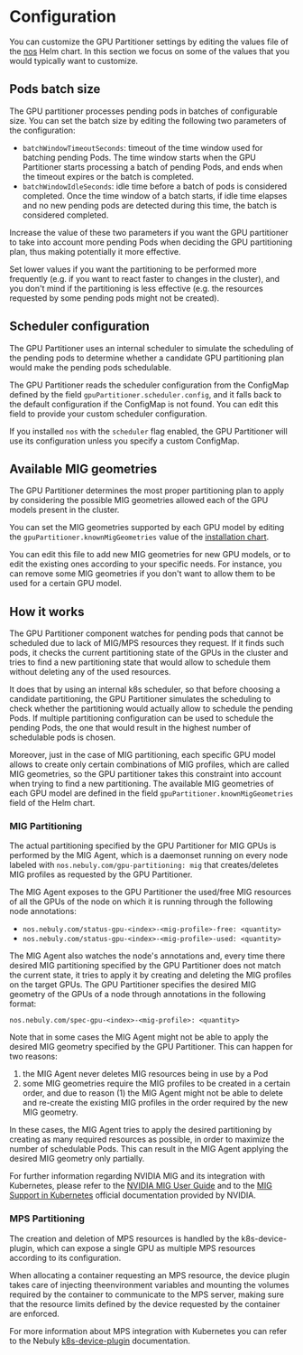 # Configuration

You can customize the GPU Partitioner settings by editing the values file of the [nos](../helm-charts/nos/README.md) Helm chart.
In this section we focus on some of the values that you would typically want to customize.

## Pods batch size

The GPU partitioner processes pending pods in batches of configurable size. You can set the batch size by editing the following two parameters of the configuration:

- `batchWindowTimeoutSeconds`: timeout of the time window used for batching pending Pods. The time window starts when the GPU Partitioner starts processing a batch of pending Pods, and ends when the timeout expires or the batch is completed.
- `batchWindowIdleSeconds`: idle time before a batch of pods is considered completed. Once the time window of a batch starts, if idle time elapses and no new pending pods are detected during this time, the batch is considered completed.

Increase the value of these two parameters if you want the GPU partitioner to take into account more pending Pods when deciding the GPU partitioning plan, thus making potentially it more effective.

Set lower values if you want the partitioning to be performed more frequently (e.g. if you want to react faster to changes in the cluster), and you don't mind if the partitioning is less effective (e.g. the resources requested by some pending pods might not be created).

## Scheduler configuration

The GPU Partitioner uses an internal scheduler to simulate the scheduling of the pending pods to determine whether a candidate GPU partitioning plan would make the pending pods schedulable.

The GPU Partitioner reads the scheduler configuration from the ConfigMap defined by the field `gpuPartitioner.scheduler.config`, and it falls back to the default configuration if the ConfigMap is not found.
You can edit this field to provide your custom scheduler configuration.

If you installed `nos` with the `scheduler` flag enabled, the GPU Partitioner will use its configuration unless you specify a custom ConfigMap.

## Available MIG geometries

The GPU Partitioner determines the most proper partitioning plan to apply by considering the possible MIG geometries allowed each of the GPU models present in the cluster.

You can set the MIG geometries supported by each GPU model by editing the `gpuPartitioner.knownMigGeometries` value of the [installation chart](../helm-charts/nos/README.md).

You can edit this file to add new MIG geometries for new GPU models, or to edit the existing ones according to your specific needs. For instance, you can remove some MIG geometries if you don't want to allow them to be used for a certain GPU model.

## How it works

The GPU Partitioner component watches for pending pods that cannot be scheduled due to lack of MIG/MPS resources they request. If it finds such pods, it checks the current partitioning state of the GPUs in the cluster and tries to find a new partitioning state that would allow to schedule them without deleting any of the used resources.

It does that by using an internal k8s scheduler, so that before choosing a candidate partitioning, the GPU Partitioner simulates the scheduling to check whether the partitioning would actually allow to schedule the pending Pods. If multiple partitioning configuration can be used to schedule the pending Pods, the one that would result in the highest number of schedulable pods is chosen.

Moreover, just in the case of MIG partitioning, each specific GPU model allows to create only certain combinations of MIG profiles, which are called MIG geometries, so the GPU partitioner takes this constraint into account when trying to find a new partitioning. The available MIG geometries of each GPU model are defined in the field `gpuPartitioner.knownMigGeometries` field of the Helm chart.

### MIG Partitioning

The actual partitioning specified by the GPU Partitioner for MIG GPUs is performed by the MIG Agent, which is a daemonset running on every node labeled with `nos.nebuly.com/gpu-partitioning: mig` that creates/deletes MIG profiles as requested by the GPU Partitioner.

The MIG Agent exposes to the GPU Partitioner the used/free MIG resources of all the GPUs of the node on which it is running through the following node annotations:

- `nos.nebuly.com/status-gpu-<index>-<mig-profile>-free: <quantity>`
- `nos.nebuly.com/status-gpu-<index>-<mig-profile>-used: <quantity>`

The MIG Agent also watches the node's annotations and, every time there desired MIG partitioning specified by the GPU Partitioner does not match the current state, it tries to apply it by creating and deleting the MIG profiles on the target GPUs. The GPU Partitioner specifies the desired MIG geometry of the GPUs of a node through annotations in the following format:

`nos.nebuly.com/spec-gpu-<index>-<mig-profile>: <quantity>`

Note that in some cases the MIG Agent might not be able to apply the desired MIG geometry specified by the GPU Partitioner. This can happen for two reasons:

1. the MIG Agent never deletes MIG resources being in use by a Pod
2. some MIG geometries require the MIG profiles to be created in a certain order, and due to reason (1) the MIG Agent might not be able to delete and re-create the existing MIG profiles in the order required by the new MIG geometry.

In these cases, the MIG Agent tries to apply the desired partitioning by creating as many required resources as possible, in order to maximize the number of schedulable Pods. This can result in the MIG Agent applying the desired MIG geometry only partially.

For further information regarding NVIDIA MIG and its integration with Kubernetes, please refer to the [NVIDIA MIG User Guide](https://docs.nvidia.com/datacenter/tesla/pdf/NVIDIA_MIG_User_Guide.pdf) and to the [MIG Support in Kubernetes](https://docs.nvidia.com/datacenter/cloud-native/kubernetes/mig-k8s.html) official documentation provided by NVIDIA.

### MPS Partitioning

The creation and deletion of MPS resources is handled by the k8s-device-plugin, which can expose a single GPU as multiple MPS resources according to its configuration.

When allocating a container requesting an MPS resource, the device plugin takes care of injecting theenvironment variables and mounting the volumes required by the container to communicate to the MPS server, making sure that the resource limits defined by the device requested by the container are enforced.

For more information about MPS integration with Kubernetes you can refer to the Nebuly [k8s-device-plugin](https://github.com/nebuly-ai/k8s-device-plugin) documentation.
